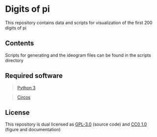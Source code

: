 # Digits of pi
This repository contains data and scripts for visualization of the first 200 digits of pi

## Contents
Scripts for generating and the ideogram files can be found in the scripts directory

## Required software
> [Python 3](https://www.python.org/downloads/)

> [Circos](http://circos.ca/software/download/)

## License
This repository is dual licensed as [GPL-3.0](https://github.com/SMUAbdullah/digits_of_pi/blob/master/LICENSE-GPL) (source code) and [CC0 1.0](https://github.com/SMUAbdullah/digits_of_pi/blob/master/LICENSE-CC0) (figure and documentation)
